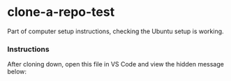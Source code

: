 # clone-a-repo-test
Part of computer setup instructions, checking the Ubuntu setup is working. 


### Instructions
After cloning down, open this file in VS Code and view the hidden message below:

[Hidden message: Whoop whoop, your Ubuntu setup is working! You're almost at the end, move on to the final step :) ]: # 
